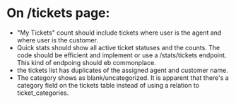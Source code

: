 # On /tickets page:

-   "My Tickets" count should include tickets where user is the agent and where user is the customer.
-   Quick stats should show all active ticket statuses and the counts. The code should be efficient and implement or use a /stats/tickets endpoint. This kind of endpoing should eb commonplace.
-   the tickets list has duplicates of the assigned agent and customer name.
-   The category shows as blank/uncategorized. It is apparent that there's a category field on the tickets table instead of using a relation to ticket_categories.
